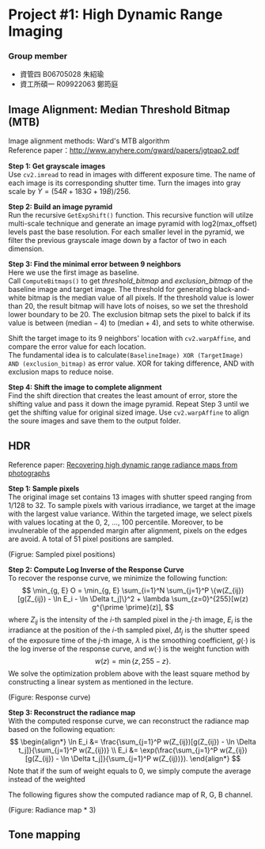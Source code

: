 # Project #1: High Dynamic Range Imaging
### Group member
- 資管四 B06705028 朱紹瑜
- 資工所碩一 R09922063 鄭筠庭

## Image Alignment:  Median Threshold Bitmap (MTB)
Image alignment methods: Ward's MTB algorithm  
Reference paper：http://www.anyhere.com/gward/papers/jgtpap2.pdf  

**Step 1: Get grayscale images**  
Use `cv2.imread` to read in images with different exposure time. The name of each image is its corresponding shutter time. Turn the images into gray scale by $Y=(54R+183G+19B)/256$.  

**Step 2: Build an image pyramid**  
Run the recursive `GetExpShift()` function. This recursive function will utilze multi-scale technique and generate an image pyramid with log2(max_offset) levels past the base resolution. For each smaller level in the pyramid, we filter the previous grayscale image down by a factor of two in each dimension.

**Step 3: Find the minimal error between 9 neighbors**  
Here we use the first image as baseline.  
Call `ComputeBitmaps()` to get *threshold_bitmap* and *exclusion_bitmap* of the baseline image and target image. The threshold for generating black-and-white bitmap is the median value of all pixels. If the threshold value is lower than 20, the result bitmap will have lots of noises, so we set the threshold lower boundary to be 20. The exclusion bitmap sets the pixel to balck if its value is between $(\text{median} - 4)$ to $(\text{median} + 4)$, and sets to white otherwise.  

Shift the target image to its 9 neighbors' location with `cv2.warpAffine`, and compare the error value for each location.  
The fundamental idea is to calculate`(BaselineImage) XOR (TargetImage) AND (exclusion_bitmap)` as error value. XOR for taking difference, AND with exclusion maps to reduce noise.   

**Step 4: Shift the image to complete alignment**  
Find the shift direction that creates the least amount of error, store the shifting value and pass it down the image pyramid. Repeat Step 3 until we get the shifting value for original sized image. Use `cv2.warpAffine` to align the soure images and save them to the output folder.


## HDR
Reference paper: [Recovering high dynamic range radiance maps from photographs](https://dl.acm.org/doi/10.1145/258734.258884)

**Step 1: Sample pixels**  
The original image set contains 13 images with shutter speed ranging from 1/128 to 32. To sample pixels with various irradiance, we target at the image with the largest value variance. Within the targeted image, we select pixels with values locating at the 0, 2, ..., 100 percentile. Moreover, to be invulnerable of the appended margin after alignment, pixels on the edges are avoid. A total of 51 pixel positions are sampled.

(Figrue: Sampled pixel positions)

**Step 2: Compute Log Inverse of the Response Curve**  
To recover the response curve, we minimize the following function:
$$
\min_{g, E} O = \min_{g, E} \sum_{i=1}^N \sum_{j=1}^P \{w(Z_{ij})[g(Z_{ij}) - \ln E_i - \ln \Delta t_j]\}^2 + \lambda \sum_{z=0}^{255}[w(z) g^{\prime \prime}(z)],
$$
where $Z_{ij}$ is the intensity of the $i$-th sampled pixel in the $j$-th image, $E_i$ is the irradiance at the position of the $i$-th sampled pixel, $\Delta t_j$ is the shutter speed of the exposure time of the $j$-th image, $\lambda$ is the smoothing coefficient, $g(\cdot)$ is the log inverse of the response curve, and $w(\cdot)$ is the weight function with
$$
w(z) = \min\{z, 255-z\}.
$$
We solve the optimization problem above with the least square method by constructing a linear system as mentioned in the lecture.

(Figure: Response curve)

**Step 3: Reconstruct the radiance map**  
With the computed response curve, we can reconstruct the radiance map based on the following equation:
$$
\begin{align*}
\ln E_i &= \frac{\sum_{j=1}^P w(Z_{ij})[g(Z_{ij}) - \ln \Delta t_j]}{\sum_{j=1}^P w(Z_{ij})} \\
E_i &= \exp(\frac{\sum_{j=1}^P w(Z_{ij})[g(Z_{ij}) - \ln \Delta t_j]}{\sum_{j=1}^P w(Z_{ij})}).
\end{align*}
$$
Note that if the sum of weight equals to 0, we simply compute the average instead of the weighted 

The following figures show the computed radiance map of R, G, B channel.

(Figure: Radiance map * 3)


## Tone mapping

